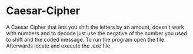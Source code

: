 # Caesar-Cipher
A Caesar Cipher that lets you shift the letters by an amount, doesn't work with numbers and to decode just use the negative of the number you used to shift and the coded message.
To run the program open the file.
Afterwards locate and execute the .exe file
